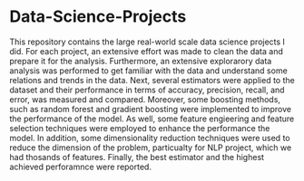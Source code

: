 # Data-Science-Projects
This repository contains the large real-world scale data science projects I did. For each project, an extensive effort was made to clean the data and prepare it for the analysis. Furthermore, an extensive explorarory data analysis was performed to get familiar with the data and understand some relations and trends in the data. Next, several estimators were applied to the dataset and their performance in terms of accuracy, precision, recall, and error, was measured and compared. Moreover, some boosting methods, such as random forest and gradient boosting were implemented to improve the performance of the model. As well, some feature engieering and feature selection techniques were employed to enhance the performance the model. In addition, some dimensionality reduction techniques were used to reduce the dimension of the problem, particualty for NLP project, which we had thosands of features. Finally, the best estimator and the highest achieved perforamnce were reported.
